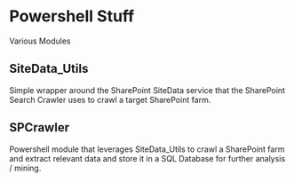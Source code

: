 # Powershell Stuff
Various Modules 

## SiteData_Utils
Simple wrapper around the SharePoint SiteData service that the SharePoint Search Crawler 
uses to crawl a target SharePoint farm.

## SPCrawler
Powershell module that leverages SiteData_Utils to crawl a SharePoint farm and extract 
relevant data and store it in a SQL Database for further analysis / mining.